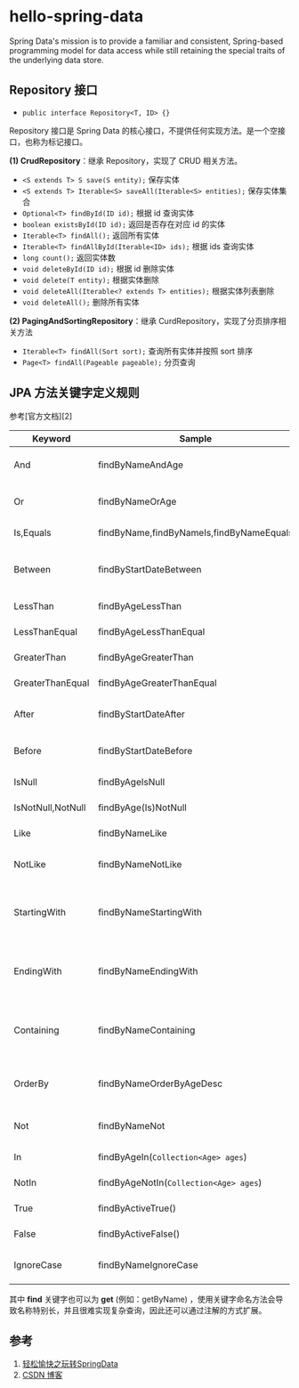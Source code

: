 # hello-spring-data

Spring Data's mission is to provide a familiar and consistent, Spring-based programming model for data access 
while still retaining the special traits of the underlying data store.

## Repository 接口

- `public interface Repository<T, ID> {}`

Repository 接口是 Spring Data 的核心接口，不提供任何实现方法。是一个空接口，也称为标记接口。

**(1) CrudRepository**：继承 Repository，实现了 CRUD 相关方法。
- `<S extends T> S save(S entity);`  保存实体
- `<S extends T> Iterable<S> saveAll(Iterable<S> entities);`   保存实体集合
- `Optional<T> findById(ID id);`   根据 id 查询实体
- `boolean existsById(ID id);`   返回是否存在对应 id 的实体
- `Iterable<T> findAll();`   返回所有实体
- `Iterable<T> findAllById(Iterable<ID> ids);`   根据 ids 查询实体
- `long count();`  返回实体数
- `void deleteById(ID id);`  根据 id 删除实体
- `void delete(T entity);`  根据实体删除
- `void deleteAll(Iterable<? extends T> entities);`  根据实体列表删除
- `void deleteAll();`  删除所有实体

**(2) PagingAndSortingRepository**：继承 CurdRepository，实现了分页排序相关方法
- `Iterable<T> findAll(Sort sort);`  查询所有实体并按照 sort 排序
- `Page<T> findAll(Pageable pageable);`  分页查询

## JPA 方法关键字定义规则

参考[官方文档][2]

| Keyword | Sample | JPQL snippet |
| --- | --- | --- |
| And | findByNameAndAge | ... where x.name = ?1 and x.age = ?2  |
| Or | findByNameOrAge | ... where x.name = ?1 or x.age = ?2 |
| Is,Equals | findByName,findByNameIs,findByNameEquals | … where x.name = ?1 |
| Between | findByStartDateBetween | … where x.startDate between ?1 and ?2 |
| LessThan | findByAgeLessThan | … where x.age < ?1 |
| LessThanEqual | findByAgeLessThanEqual | … where x.age <= ?1 |
| GreaterThan | findByAgeGreaterThan | … where x.age > ?1 |
| GreaterThanEqual | findByAgeGreaterThanEqual | … where x.age >= ?1 |
| After | findByStartDateAfter | … where x.startDate > ?1 |
| Before | findByStartDateBefore | … where x.startDate < ?1  |
| IsNull | findByAgeIsNull | … where x.age is null |
| IsNotNull,NotNull | findByAge(Is)NotNull | … where x.age is not null  |
| Like | findByNameLike | … where x.name like ?1  |
| NotLike | findByNameNotLike | … where x.name not like ?1  |
| StartingWith | findByNameStartingWith | … where x.name like ?1 (parameter bound with appended %) |
| EndingWith | findByNameEndingWith | … where x.name like ?1 (parameter bound with prepended %) |
| Containing | findByNameContaining | … where x.name like ?1 (parameter bound wrapped in %) |
| OrderBy | findByNameOrderByAgeDesc | … where x.name = ?1 order by x.age desc |
| Not | findByNameNot | … where x.lastname <> ?1 |
| In | findByAgeIn(`Collection<Age> ages`) | … where x.age in ?1 |
| NotIn | findByAgeNotIn(`Collection<Age> ages`) | … where x.age not in ?1 |
| True | findByActiveTrue() | … where x.active = true |
| False | findByActiveFalse() | … where x.active = false |
| IgnoreCase | findByNameIgnoreCase | … where UPPER(x.name) = UPPER(?1) |

其中 **find** 关键字也可以为 **get** (例如：getByName) ，使用关键字命名方法会导致名称特别长，并且很难实现复杂查询，因此还可以通过注解的方式扩展。

## 参考

1. [轻松愉快之玩转SpringData](https://www.imooc.com/learn/821)
2. [CSDN 博客](https://blog.csdn.net/leifchen90/article/details/84110821)